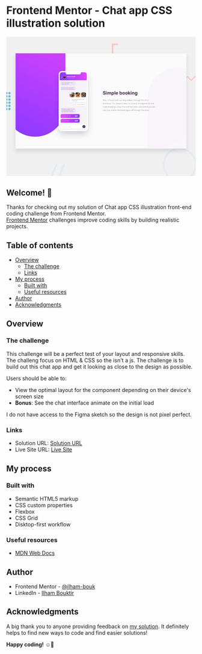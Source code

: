 # Frontend Mentor - Chat app CSS illustration solution

![Design preview for the Chat app CSS illustration coding challenge](design/desktop-preview.jpg)


## Welcome! 👋

Thanks for checking out my solution of Chat app CSS illustration front-end coding challenge from Frontend Mentor.<br>
[Frontend Mentor](https://www.frontendmentor.io) challenges improve coding skills by building realistic projects.


## Table of contents

- [Overview](#overview)
  - [The challenge](#the-challenge)
  - [Links](#links)
- [My process](#my-process)
  - [Built with](#built-with)
  - [Useful resources](#useful-resources)
- [Author](#author)
- [Acknowledgments](#acknowledgments)


## Overview

### The challenge

This challenge will be a perfect test of your layout and responsive skills. The challeng focus on HTML & CSS so the isn't a js. The challenge is to build out this chat app and get it looking as close to the design as possible.

Users should be able to:

- View the optimal layout for the component depending on their device's screen size
- **Bonus**: See the chat interface animate on the initial load

I do not have access to the Figma sketch so the design is not pixel perfect.

### Links

- Solution URL: [Solution URL]()
- Live Site URL: [Live Site](https://ilham-bouk.github.io/Chat_app_css_illustration_master/)

## My process

### Built with

- Semantic HTML5 markup
- CSS custom properties
- Flexbox
- CSS Grid
- Disktop-first workflow


### Useful resources

- [MDN Web Docs](https://developer.mozilla.org/en-US/docs/Web/CSS/)

## Author

- Frontend Mentor - [@ilham-bouk](https://www.frontendmentor.io/profile/ilham-bouk)
- LinkedIn - [Ilham Bouktir](https://www.linkedin.com/in/ilham-bouktir-0b266b31b)

## Acknowledgments

A big thank you to anyone providing feedback on [my solution](). It definitely helps to find new ways to code and find easier solutions!

**Happy coding!** ☺️🚀


